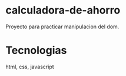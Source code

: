 # calculadora-de-ahorro
Proyecto para practicar manipulacion del dom.

# Tecnologias
html, css, javascript

